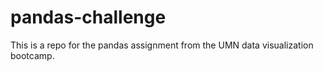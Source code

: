 # pandas-challenge
This is a repo for the pandas assignment from the UMN data visualization bootcamp.
